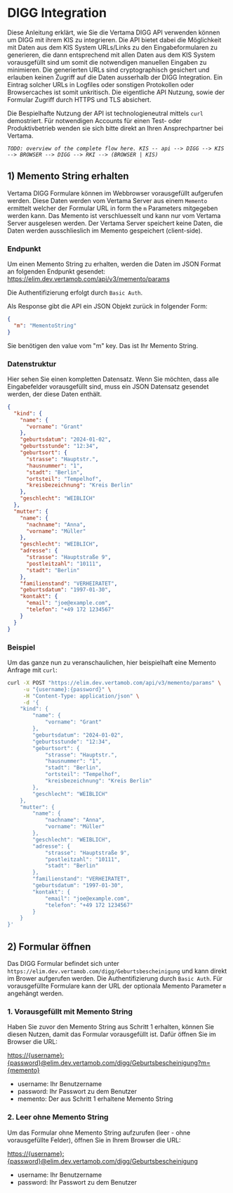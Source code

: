 # DIGG Integration

Diese Anleitung erklärt, wie Sie die Vertama DIGG API verwenden können um DIGG mit ihrem KIS zu integrieren. Die API bietet dabei die Möglichkeit mit Daten aus dem KIS System URLs/Links zu den Eingabeformularen zu generieren, die dann entsprechend mit allen Daten aus dem KIS System vorausgefüllt sind um somit die notwendigen manuellen Eingaben zu minimieren. Die generierten URLs sind cryptographisch gesichert und erlauben keinen Zugriff auf die Daten ausserhalb der DIGG Integration. Ein Eintrag solcher URLs in Logfiles oder sonstigen Protokollen oder Browsercaches ist somit unkritisch. Die eigentliche API Nutzung, sowie der Formular Zugriff durch HTTPS und TLS absichert. 

Die Bespielhafte Nutzung der API ist technologieneutral mittels `curl` demostriert. Für notwendigen Accounts für einen Test- oder Produktivbetrieb wenden sie sich bitte direkt an Ihren Ansprechpartner bei Vertama. 

_`TODO: overview of the complete flow here. KIS -- api --> DIGG --> KIS --> BROWSER --> DIGG --> RKI --> (BROWSER | KIS)`_

## 1) Memento String erhalten

Vertama DIGG Formulare können im Webbrowser vorausgefüllt aufgerufen werden. Diese Daten werden vom Vertama Server aus einem `Memento` ermittelt welcher der Formular URL in form the `m` Parameters mitgegeben werden kann. Das Memento ist verschluesselt und kann nur vom Vertama Server ausgelesen werden. Der Vertama Server speichert keine Daten, die Daten werden ausschlieslich im Memento gespeichert (client-side).

### Endpunkt

Um einen Memento String zu erhalten, werden die Daten im JSON Format an folgenden Endpunkt
gesendet: https://elim.dev.vertamob.com/api/v3/memento/params

Die Authentifizierung erfolgt durch `Basic Auth`.

Als Response gibt die API ein JSON Objekt zurück in folgender Form:

```json
{
  "m": "MementoString"
}
```

Sie benötigen den value vom "m" key. Das ist Ihr Memento String. 

### Datenstruktur

Hier sehen Sie einen kompletten Datensatz. Wenn Sie möchten, dass alle Eingabefelder vorausgefüllt sind, muss ein 
JSON Datensatz gesendet werden, der diese Daten enthält.

```json
{
  "kind": {
    "name": {
      "vorname": "Grant"
    },
    "geburtsdatum": "2024-01-02",
    "geburtsstunde": "12:34",
    "geburtsort": {
      "strasse": "Hauptstr.",
      "hausnummer": "1",
      "stadt": "Berlin",
      "ortsteil": "Tempelhof",
      "kreisbezeichnung": "Kreis Berlin"
    },
    "geschlecht": "WEIBLICH"
  },
  "mutter": {
    "name": {
      "nachname": "Anna",
      "vorname": "Müller"
    },
    "geschlecht": "WEIBLICH",
    "adresse": {
      "strasse": "Hauptstraße 9",
      "postleitzahl": "10111",
      "stadt": "Berlin"
    },
    "familienstand": "VERHEIRATET",
    "geburtsdatum": "1997-01-30",
    "kontakt": {
      "email": "joe@example.com",
      "telefon": "+49 172 1234567"
    }
  }
}
```

### Beispiel

Um das ganze nun zu veranschaulichen, hier beispielhaft eine Memento Anfrage mit `curl`: 

```bash
curl -X POST "https://elim.dev.vertamob.com/api/v3/memento/params" \
     -u "{username}:{password}" \
     -H "Content-Type: application/json" \
     -d '{
    "kind": {
        "name": {
            "vorname": "Grant"
        },
        "geburtsdatum": "2024-01-02",
        "geburtsstunde": "12:34",
        "geburtsort": {
            "strasse": "Hauptstr.",
            "hausnummer": "1",
            "stadt": "Berlin",
            "ortsteil": "Tempelhof",
            "kreisbezeichnung": "Kreis Berlin"
        },
        "geschlecht": "WEIBLICH"
    },
    "mutter": {
        "name": {
            "nachname": "Anna",
            "vorname": "Müller"
        },
        "geschlecht": "WEIBLICH",
        "adresse": {
            "strasse": "Hauptstraße 9",
            "postleitzahl": "10111",
            "stadt": "Berlin"
        },
        "familienstand": "VERHEIRATET",
        "geburtsdatum": "1997-01-30",
        "kontakt": {
            "email": "joe@example.com",
            "telefon": "+49 172 1234567"
        }
    }
}'
```

## 2) Formular öffnen

Das DIGG Formular befindet sich unter `https://elim.dev.vertamob.com/digg/Geburtsbescheinigung` und kann direkt im Brower aufgerufen werden. Die Authentifizierung durch `Basic Auth`. Für vorausgefüllte Formulare kann der URL der optionala Memento Parameter `m` angehängt werden.

### 1. Vorausgefüllt mit Memento String

Haben Sie zuvor den Memento String aus Schritt 1 erhalten, können Sie diesen Nutzen, damit das Formular vorausgefüllt
ist. Dafür öffnen Sie im Browser die URL:

[https://{username}:{password}@elim.dev.vertamob.com/digg/Geburtsbescheinigung?m={memento}](https://{username}:{password}@elim.dev.vertamob.com/digg/Geburtsbescheinigung?m={memento})

* username: Ihr Benutzername
* password: Ihr Passwort zu dem Benutzer
* memento: Der aus Schritt 1 erhaltene Memento String

### 2. Leer ohne Memento String

Um das Formular ohne Memento String aufzurufen (leer - ohne vorausgefüllte Felder), öffnen Sie in Ihrem Browser die URL:

[https://{username}:{password}@elim.dev.vertamob.com/digg/Geburtsbescheinigung](https://{username}:{password}@elim.dev.vertamob.com/digg/Geburtsbescheinigung)

* username: Ihr Benutzername
* password: Ihr Passwort zu dem Benutzer
